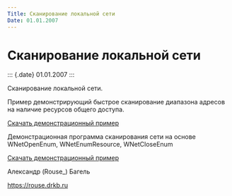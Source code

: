 ```yaml
---
Title: Сканирование локальной сети
Date: 01.01.2007
---
```



Сканирование локальной сети
===========================

::: {.date}
01.01.2007
:::

Сканирование локальной сети.

Пример демонстрирующий быстрое сканирование диапазона адресов на наличие
ресурсов общего доступа.

[Скачать демонстрационный пример](/zip/fastscan.zip)

Демонстрационная программа сканирования сети на основе WNetOpenEnum,
WNetEnumResource, WNetCloseEnum

[Скачать демонстрационный пример](/zip/netscan.zip)

Александр (Rouse\_) Багель

<https://rouse.drkb.ru>
